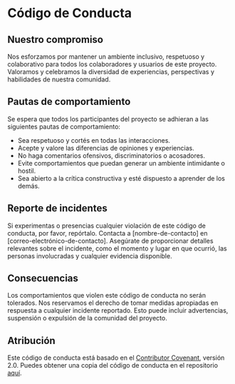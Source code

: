 # Código de Conducta

## Nuestro compromiso

Nos esforzamos por mantener un ambiente inclusivo, respetuoso y colaborativo para todos los colaboradores y usuarios de este proyecto. Valoramos y celebramos la diversidad de experiencias, perspectivas y habilidades de nuestra comunidad.

## Pautas de comportamiento

Se espera que todos los participantes del proyecto se adhieran a las siguientes pautas de comportamiento:

- Sea respetuoso y cortés en todas las interacciones.
- Acepte y valore las diferencias de opiniones y experiencias.
- No haga comentarios ofensivos, discriminatorios o acosadores.
- Evite comportamientos que puedan generar un ambiente intimidante o hostil.
- Sea abierto a la crítica constructiva y esté dispuesto a aprender de los demás.

## Reporte de incidentes

Si experimentas o presencias cualquier violación de este código de conducta, por favor, repórtalo. Contacta a [nombre-de-contacto] en [correo-electrónico-de-contacto]. Asegúrate de proporcionar detalles relevantes sobre el incidente, como el momento y lugar en que ocurrió, las personas involucradas y cualquier evidencia disponible.

## Consecuencias

Los comportamientos que violen este código de conducta no serán tolerados. Nos reservamos el derecho de tomar medidas apropiadas en respuesta a cualquier incidente reportado. Esto puede incluir advertencias, suspensión o expulsión de la comunidad del proyecto.

## Atribución

Este código de conducta está basado en el [Contributor Covenant](https://www.contributor-covenant.org), versión 2.0. Puedes obtener una copia del código de conducta en el repositorio [aquí](https://github.com/contributor-covenant/contributor-covenant/blob/master/CODE_OF_CONDUCT.md).
